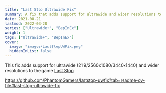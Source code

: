 ```yaml
---
title: "Last Stop Ultrawide Fix"
summary: A fix that adds support for ultrawide and wider resolutions to the game Last Stop
date: 2021-08-21
lastmod: 2022-03-28
series: ["Ultrawide+", "BepInEx"]
weight: 1
tags: ["Ultrawide+", "BepInEx"]
cover:
  image: "images/LastStopUWFix.png"
  hiddenInList: false
---
```


This fix adds support for ultrawide (21:9/2560x1080/3440x1440) and wider resolutions to the game [Last Stop](https://store.steampowered.com/app/1122690/Last_Stop/)

https://github.com/PhantomGamers/laststop-uwfix?tab=readme-ov-file#last-stop-ultrawide-fix
